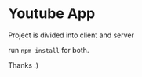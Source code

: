 # Youtube App

Project is divided into client and server

run  `npm install` for both.

Thanks :)


